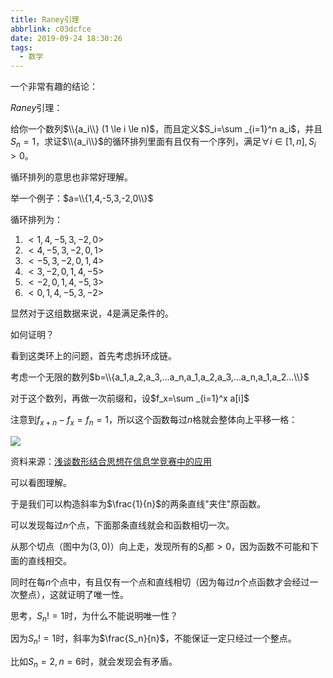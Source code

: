 ```yaml
---
title: Raney引理
abbrlink: c03dcfce
date: 2019-09-24 18:30:26
tags:
  - 数学
---
```


一个非常有趣的结论：

$Raney$引理：

给你一个数列$\\{a_i\\} (1 \le i \le n)$，而且定义$S_i=\sum _{i=1}^n a_i$，并且$S_n=1$，求证$\\{a_i\\}$的循环排列里面有且仅有一个序列，满足$\forall i \in [1,n],S_i > 0$。

循环排列的意思也非常好理解。

举一个例子：$a=\\{1,4,-5,3,-2,0\\}$

循环排列为：

1.	$<1, 4, -5, 3, -2, 0>$
2.	$<4, -5, 3, -2, 0, 1>$
3.	$<-5, 3, -2, 0, 1, 4>$
4.	$<3, -2, 0, 1, 4, -5>$
5.	$<-2, 0, 1, 4, -5, 3>$
6.	$<0, 1, 4, -5, 3, -2>$

显然对于这组数据来说，$4$是满足条件的。

如何证明？

看到这类环上的问题，首先考虑拆环成链。

考虑一个无限的数列$b=\\{a_1,a_2,a_3,...a_n,a_1,a_2,a_3,...a_n,a_1,a_2...\\}$

对于这个数列，再做一次前缀和，设$f_x=\sum _{i=1}^x a[i]$

注意到$f_{x+n}-f_x=f_n=1$，所以这个函数每过$n$格就会整体向上平移一格：

![](/images/raney.png)

资料来源：[浅谈数形结合思想在信息学竞赛中的应用](https://wenku.baidu.com/view/b97cd22d0066f5335a8121a3.html)

可以看图理解。

于是我们可以构造斜率为$\frac{1}{n}$的两条直线"夹住"原函数。

可以发现每过$n$个点，下面那条直线就会和函数相切一次。

从那个切点（图中为$(3,0)$）向上走，发现所有的$S_i$都$>0$，因为函数不可能和下面的直线相交。

同时在每$n$个点中，有且仅有一个点和直线相切（因为每过$n$个点函数才会经过一次整点），这就证明了唯一性。

思考，$S_n!=1$时，为什么不能说明唯一性？

因为$S_n!=1$时，斜率为$\frac{S_n}{n}$，不能保证一定只经过一个整点。

比如$S_n=2,n=6$时，就会发现会有矛盾。